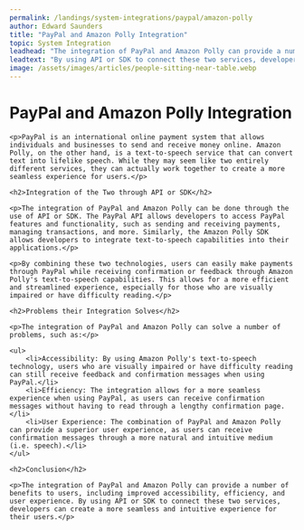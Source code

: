 ```yaml
---
permalink: /landings/system-integrations/paypal/amazon-polly
author: Edward Saunders
title: "PayPal and Amazon Polly Integration"
topic: System Integration
leadhead: "The integration of PayPal and Amazon Polly can provide a number of benefits to users, including improved accessibility, efficiency, and user experience"
leadtext: "By using API or SDK to connect these two services, developers can create a more seamless and intuitive experience for their users."
image: /assets/images/articles/people-sitting-near-table.webp
---
```

<div class="arttext">	<h1>PayPal and Amazon Polly Integration</h1>

	<p>PayPal is an international online payment system that allows individuals and businesses to send and receive money online. Amazon Polly, on the other hand, is a text-to-speech service that can convert text into lifelike speech. While they may seem like two entirely different services, they can actually work together to create a more seamless experience for users.</p>

	<h2>Integration of the Two through API or SDK</h2>

	<p>The integration of PayPal and Amazon Polly can be done through the use of API or SDK. The PayPal API allows developers to access PayPal features and functionality, such as sending and receiving payments, managing transactions, and more. Similarly, the Amazon Polly SDK allows developers to integrate text-to-speech capabilities into their applications.</p>

	<p>By combining these two technologies, users can easily make payments through PayPal while receiving confirmation or feedback through Amazon Polly's text-to-speech capabilities. This allows for a more efficient and streamlined experience, especially for those who are visually impaired or have difficulty reading.</p>

	<h2>Problems their Integration Solves</h2>

	<p>The integration of PayPal and Amazon Polly can solve a number of problems, such as:</p>

	<ul>
		<li>Accessibility: By using Amazon Polly's text-to-speech technology, users who are visually impaired or have difficulty reading can still receive feedback and confirmation messages when using PayPal.</li>
		<li>Efficiency: The integration allows for a more seamless experience when using PayPal, as users can receive confirmation messages without having to read through a lengthy confirmation page.</li>
		<li>User Experience: The combination of PayPal and Amazon Polly can provide a superior user experience, as users can receive confirmation messages through a more natural and intuitive medium (i.e. speech).</li>
	</ul>

	<h2>Conclusion</h2>

	<p>The integration of PayPal and Amazon Polly can provide a number of benefits to users, including improved accessibility, efficiency, and user experience. By using API or SDK to connect these two services, developers can create a more seamless and intuitive experience for their users.</p>

</div>
